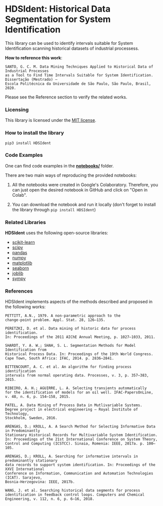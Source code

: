 # HDSIdent: Historical Data Segmentation for System Identification

This library can be used to identify intervals suitable for System Identification scanning historical datasets of industrial processess.

**How to reference this work**:
```
SANTO, G. C. M. Data Mining Techniques Applied to Historical Data of Industrial Processes
as a Tool to Find Time Intervals Suitable for System Identification. Dissertação (Mestrado) – 
Escola Politécnica da Universidade de São Paulo, São Paulo, Brasil, 2020.
```

Please see the Reference section to verify the related works.

### Licensing
This library is licensed under the [MIT license](https://github.com/GiulioCMSanto/HDSIdent/blob/master/LICENSE).

### How to install the library
```pip3 install HDSIdent```

### Code Examples
One can find code examples in the [**notebooks/**](https://github.com/GiulioCMSanto/HDSIdent/tree/master/notebooks) folder. 

There are two main ways of reproducing the provided notebooks:

1) All the notebooks were created in Google's Colaboratory. Therefore, you can just open the desired notebook in GitHub and click on "Open in Colab".

2) You can download the notebook and run it locally (don't forget to install the library through ```pip install HDSIdent```)

### Related Libraries
**HDSIdent** uses the following open-source libraries:

- [scikit-learn](https://github.com/scikit-learn/scikit-learn/blob/master/COPYING)
- [scipy](https://github.com/scipy/scipy/blob/master/LICENSE.txt)
- [pandas](https://github.com/pandas-dev/pandas/blob/master/LICENSE)
- [numpy](https://github.com/numpy/numpy/blob/master/LICENSE.txt)
- [matplotlib](https://github.com/matplotlib/matplotlib/blob/master/LICENSE/LICENSE)
- [seaborn](https://github.com/mwaskom/seaborn/blob/master/LICENSE)
- [joblib](https://github.com/joblib/joblib/blob/master/LICENSE.txt)
- [sympy](https://github.com/sympy/sympy/blob/master/LICENSE)

### References

HDSIdent implements aspects of the methods described and proposed in the following works:

```
PETTITT, A.N., 1979. A non-parametric approach to the
change-point problem. Appl. Stat. 28, 126–135.

PERETZKI, D. et al. Data mining of historic data for process identification.
In: Proceedings of the 2011 AIChE Annual Meeting, p. 1027–1033, 2011.

SHARDT, Y. A. W.; SHAH, S. L. Segmentation Methods for Model Identification from
Historical Process Data. In: Proceedings of the 19th World Congress.
Cape Town, South Africa: IFAC, 2014. p. 2836–2841.

BITTENCOURT, A. C. et al. An algorithm for finding process identification
intervals from normal operating data. Processes, v. 3, p. 357–383, 2015.

RIBEIRO, A. H.; AGUIRRE, L. A. Selecting transients automatically
for the identification of models for an oil well. IFAC-PapersOnLine,
v. 48, n. 6, p. 154–158, 2015.

PATEL, A. Data Mining of Process Data in Mutlivariable Systems.
Degree project in electrical engineering — Royal Institute of Technology,
Stockholm, Sweden, 2016.

ARENGAS, D.; KROLL, A. A Search Method for Selecting Informative Data in Predominantly
Stationary Historical Records for Multivariable System Identification.
In: Proceedings of the 21st International Conference on System Theory,
Control and Computing (ICSTCC). Sinaia, Romenia: IEEE, 2017a. p. 100–105.

ARENGAS, D.; KROLL, A. Searching for informative intervals in predominantly stationary
data records to support system identification. In: Proceedings of the XXVI International
Conference on Information, Communication and Automation Technologies (ICAT). Sarajevo,
Bosnia-Herzegovina: IEEE, 2017b.

WANG, J. et al. Searching historical data segments for process
identification in feedback control loops. Computers and Chemical
Engineering, v. 112, n. 6, p. 6–16, 2018.
```
